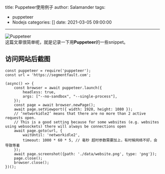 title: Puppeteer使用例子
author: Salamander
tags:
  - puppeteer
  - Nodejs
categories: []
date: 2021-03-05 09:00:00
---
![Puppeteer](https://s3.ax1x.com/2021/03/05/6eGwVJ.png)  
这篇文章很简单呢，就是记录一下用**Puppeteer**的一些snippet。



## 访问网站后截图
```
const puppeteer = require('puppeteer');
const url = 'https://segmentfault.com';

(async() => {
    const browser = await puppeteer.launch({
        headless: true,
        args: ["--no-sandbox", "--single-process"],
    });
    const page = await browser.newPage();
    await page.setViewport({ width: 1920, height: 1080 });
    // ‘networkidle2’ means that there are no more than 2 active requests open. 
    // This is a good setting because for some websites (e.g. websites using websockets) there will always be connections open
    await page.goto(url, {
        waitUntil: 'networkidle2',
        timeout: 1000 * 60 * 5, // 毫秒 超时参数需要加上，有时候网络不好，会导致等着
    });
    await page.screenshot({path: './data/website.png', type: 'png'});
    page.close();
    browser.close();
})();
```
